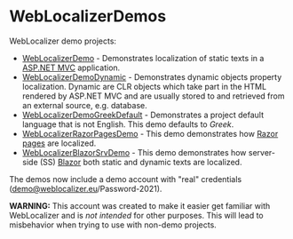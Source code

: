 # WebLocalizerDemos
WebLocalizer demo projects:

- [WebLocalizerDemo](https://github.com/Code-Solidi/WebLocalizerDemos/edit/master/WebLocalizerDemo) - Demonstrates localization of static texts in a [ASP.NET MVC](https://dotnet.microsoft.com/en-us/apps/aspnet/mvc) application.
- [WebLocalizerDemoDynamic](https://github.com/Code-Solidi/WebLocalizerDemos/tree/master/WebLocalizerDemoDynamic) - Demonstrates dynamic objects property localization. Dynamic are CLR objects which take part in the HTML rendered by ASP.NET MVC and are usually stored to and retrieved from an external source, e.g. database.
- [WebLocalizerDemoGreekDefault](https://github.com/Code-Solidi/WebLocalizerDemos/tree/master/WebLocalizerDemoGreekDefault) - Demonstrates a project default language that is not English. This demo defaults to *Greek*.
- [WebLocalizerRazorPagesDemo](https://github.com/Code-Solidi/WebLocalizerDemos/tree/master/WebLocalizerRazorPagesDemo) - This demo demonstrates how [Razor pages](https://docs.microsoft.com/en-us/aspnet/core/razor-pages/?view=aspnetcore-5.0&tabs=visual-studio) are localized. 
- [WebLocalizerBlazorSrvDemo](https://github.com/Code-Solidi/WebLocalizerDemos/tree/master/WebLocalizerBlazorSrvDemo) - This demo demonstrates how server-side (SS) [Blazor](https://dotnet.microsoft.com/en-us/apps/aspnet/web-apps/blazor) both static and dynamic texts are localized. 

The demos now include a demo account with "real" credentials (demo@weblocalizer.eu/Password-2021). 

**WARNING:** This account was created to make it easier get familiar with WebLocalizer and is _not intended_ for other purposes. This will lead to misbehavior when trying to use with non-demo projects.
